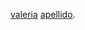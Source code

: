 [valeria](https://developer.mozilla.org/es/docs/Web/JavaScript/Referencia/Objetos_globales/Array/reduce)
[apellido](https://lms.laboratoria.la/cohorts/lim-2019-02-bc-core-lim009/courses/javascript/04-arrays/03-filter-map-sort-reduce).
